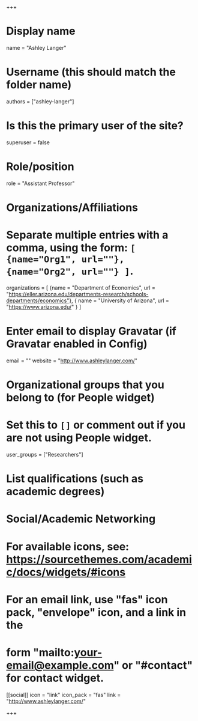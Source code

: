 +++
# Display name
name = "Ashley Langer"

# Username (this should match the folder name)
authors = ["ashley-langer"]

# Is this the primary user of the site?
superuser = false

# Role/position
role = "Assistant Professor"

# Organizations/Affiliations
#   Separate multiple entries with a comma, using the form: `[ {name="Org1", url=""}, {name="Org2", url=""} ]`.
organizations = [ {name = "Department of Economics", url = "https://eller.arizona.edu/departments-research/schools-departments/economics"},
{ name = "University of Arizona", url = "https://www.arizona.edu/" } ]

# Enter email to display Gravatar (if Gravatar enabled in Config)
email = ""
website = "http://www.ashleylanger.com/"

# Organizational groups that you belong to (for People widget)
#   Set this to `[]` or comment out if you are not using People widget.
user_groups = ["Researchers"]

# List qualifications (such as academic degrees)

# Social/Academic Networking
# For available icons, see: https://sourcethemes.com/academic/docs/widgets/#icons
#   For an email link, use "fas" icon pack, "envelope" icon, and a link in the
#   form "mailto:your-email@example.com" or "#contact" for contact widget.

[[social]]
  icon = "link"
  icon_pack = "fas"
  link = "http://www.ashleylanger.com/"

+++

